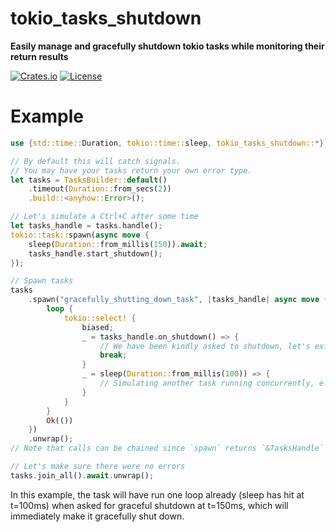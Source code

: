 # tokio_tasks_shutdown

**Easily manage and gracefully shutdown tokio tasks while monitoring their return results**

[![Crates.io](https://img.shields.io/crates/v/tokio_tasks_shutdown.svg)](https://crates.io/crates/tokio_tasks_shutdown)
[![License](https://img.shields.io/github/license/Ten0/tokio_tasks_shutdown)](LICENSE)

# Example

```rust
use {std::time::Duration, tokio::time::sleep, tokio_tasks_shutdown::*};

// By default this will catch signals.
// You may have your tasks return your own error type.
let tasks = TasksBuilder::default()
	.timeout(Duration::from_secs(2))
	.build::<anyhow::Error>();

// Let's simulate a Ctrl+C after some time
let tasks_handle = tasks.handle();
tokio::task::spawn(async move {
	sleep(Duration::from_millis(150)).await;
	tasks_handle.start_shutdown();
});

// Spawn tasks
tasks
	.spawn("gracefully_shutting_down_task", |tasks_handle| async move {
		loop {
			tokio::select! {
				biased;
				_ = tasks_handle.on_shutdown() => {
					// We have been kindly asked to shutdown, let's exit
					break;
				}
				_ = sleep(Duration::from_millis(100)) => {
					// Simulating another task running concurrently, e.g. listening on a channel...
				}
			}
		}
		Ok(())
	})
	.unwrap();
// Note that calls can be chained since `spawn` returns `&TasksHandle`

// Let's make sure there were no errors
tasks.join_all().await.unwrap();
```

In this example, the task will have run one loop already (sleep has hit at t=100ms) when asked for graceful
shutdown at t=150ms, which will immediately make it gracefully shut down.

